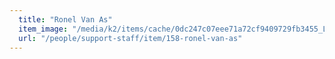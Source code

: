 ```yaml
---
  title: "Ronel Van As"
  item_image: "/media/k2/items/cache/0dc247c07eee71a72cf9409729fb3455_L.jpg"
  url: "/people/support-staff/item/158-ronel-van-as"
---
```


